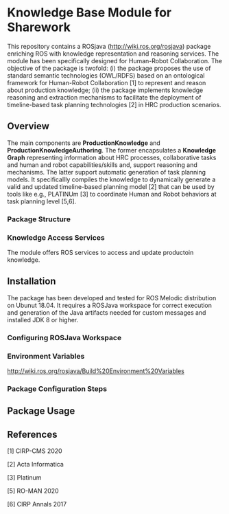 # Knowledge Base Module for Sharework

This repository contains a ROSjava (http://wiki.ros.org/rosjava) package enriching ROS with knowledge representation and reasoning services. The module has been specifically designed for Human-Robot Collaboration. The objective of the package is twofold: (i) the package proposes the use of standard semantic technologies (OWL/RDFS) based on an ontological framework for Human-Robot Collaboration [1] to represent and reason about production knowledge; (ii) the package implements knowledge reasoning and extraction mechanisms to facilitate the deployment of timeline-based task planning technologies [2] in HRC production scenarios.

## Overview

The main components are **ProductionKnowledge** and **ProductionKnowledgeAuthoring**. The former encapsulates a **Knowledge Graph** representing information about  HRC processes, collaborative tasks and human and robot capabilities/skills and, support reasoning and mechanisms. The latter support automatic generation of task planning models. It specificallly compiles the knowledge to dynamically generate a valid and updated timeline-based planning model [2] that can be used by tools like e.g., PLATINUm [3] to coordinate Human and Robot behaviors at task planning level [5,6].

### Package Structure



### Knowledge Access Services

The module offers ROS services to access and update productoin knowledge.


## Installation

The package has been developed and tested for ROS Melodic distribution on Ubunut 18.04. It requires a ROSJava workspace for correct execution and generation of the Java artifacts needed for custom messages and installed JDK 8 or higher.


### Configuring ROSJava Workspace



### Environment Variables

http://wiki.ros.org/rosjava/Build%20Environment%20Variables


### Package Configuration Steps


## Package Usage 


## References

[1] CIRP-CMS 2020

[2] Acta Informatica

[3] Platinum 

[5] RO-MAN 2020

[6] CIRP Annals 2017


